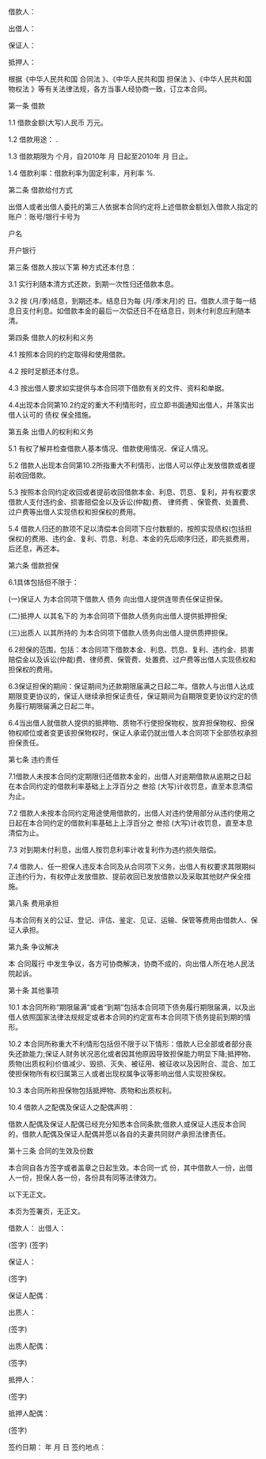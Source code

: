 
 


借款人：


出借人：


保证人：


抵押人：


根据《中华人民共和国
合同法
》、《中华人民共和国
担保法
》、《中华人民共和国
物权法
》等有关法律法规，各方当事人经协商一致，订立本合同。


第一条 借款


1.1 借款金额(大写)人民币 万元。


1.2 借款用途： .


1.3 借款期限为 个月，自2010年 月 日起至2010年 月 日止。


1.4 借款利率：借款利率为固定利率，月利率 %.


第二条 借款给付方式


出借人或者出借人委托的第三人依据本合同约定将上述借款金额划入借款人指定的账户：账号/银行卡号为


户名


开户银行


第三条 借款人按以下第 种方式还本付息：


3.1 实行利随本清方式还款，到期一次性归还借款本息。


3.2 按 (月/季)结息，到期还本。结息日为每 (月/季末月)的 日。借款人须于每一结息日支付利息。如借款本金的最后一次偿还日不在结息日，则未付利息应利随本清。


第四条 借款人的权利和义务


4.1 按照本合同的约定取得和使用借款。


4.2 按时足额还本付息。


4.3 按出借人要求如实提供与本合同项下借款有关的文件、资料和单据。


4.4出现本合同第10.2约定的重大不利情形时，应立即书面通知出借人，并落实出借人认可的
债权
保全措施。


第五条 出借人的权利和义务


5.1 有权了解并检查借款人基本情况、借款使用情况、保证人情况。


5.2 借款人出现本合同第10.2所指重大不利情形，出借人可以停止发放借款或者提前收回借款。


5.3 按照本合同约定收回或者提前收回借款本金、利息、罚息、复利，并有权要求借款人支付违约金、损害赔偿金以及诉讼(仲裁)费、
律师费
、保管费、处置费、过户费等出借人实现债权和担保权的费用。


5.4 借款人归还的款项不足以清偿本合同项下应付数额的，按照实现债权(包括担保权)的费用、违约金、复利、罚息、利息、本金的先后顺序归还，即先抵费用，后还息，再还本。


第六条 借款担保


6.1具体包括但不限于：


(一)保证人 为本合同项下借款人
债务
向出借人提供连带责任保证担保。


(二)抵押人 以其名下的 为本合同项下借款人债务向出借人提供抵押担保;


(三)出质人 以其所持的 为本合同项下借款人债务向出借人提供质押担保。


6.2担保的范围，包括：本合同项下借款本金、利息、罚息、复利、违约金、损害赔偿金以及诉讼(仲裁)费、律师费、保管费、处置费、过户费等出借人实现债权和担保权的费用。


6.3保证担保的期间：保证期间为还款期限届满之日起二年。借款人与出借人达成期限变更协议的，保证人继续承担保证责任，保证期间为自期限变更协议约定的债务履行期限届满之日起二年。


6.4当出借人就借款人提供的抵押物、质物不行使担保物权，放弃担保物权、担保物权顺位或者变更该担保物权时，保证人承诺仍就出借人本合同项下全部债权承担担保责任。


第七条 违约责任


7.1借款人未按本合同约定期限归还借款本金的，出借人对逾期借款从逾期之日起在本合同约定的借款利率基础上上浮百分之 叁拾 (大写)计收罚息，直至本息清偿为止。


7.2 借款人未按本合同约定用途使用借款的，出借人对违约使用部分从违约使用之日起在本合同约定的借款利率基础上上浮百分之 叁拾 (大写)计收罚息，直至本息清偿为止。


7.3 对到期未付利息，出借人按罚息利率计收复利作为违约损失赔偿。


7.4 借款人、任一担保人违反本合同及从合同项下义务，出借人有权要求其限期纠正违约行为，有权停止发放借款、提前收回已发放借款以及采取其他财产保全措施。


第八条 费用承担


与本合同有关的公证、登记、评估、鉴定、见证、运输、保管等费用由借款人、保证人承担。


第九条 争议解决


本
合同履行
中发生争议，各方可协商解决，协商不成的，向出借人所在地人民法院起诉。


第十条 其他事项


10.1 本合同所称“期限届满”或者“到期”包括本合同项下债务履行期限届满，以及出借人依照国家法律法规规定或者本合同的约定宣布本合同项下债务提前到期的情形。


10.2 本合同所称重大不利情形包括但不限于以下情形：借款人已全部或者部分丧失还款能力;保证人财务状况恶化或者因其他原因导致担保能力明显下降;抵押物、质物(出质权利)价值减少、毁损、灭失、被征用、被征收以及因附合、混合、加工使担保物所有权归属第三人或者出现权属争议等影响出借人实现担保权。


10.3 本合同所称担保物包括抵押物、质物和出质权利。


10.4 借款人之配偶及保证人之配偶声明：


借款人配偶及保证人配偶已经充分知悉本合同条款;借款人或保证人违反本合同的，借款人配偶及保证人配偶并愿以各自的夫妻共同财产承担法律责任。


第十三条 合同的生效及份数


本合同自各方签字或者盖章之日起生效。本合同一式 份，其中借款人一份，出借人一份，担保人各一份，各份具有同等法律效力。


以下无正文。


本页为签署页，无正文。


借款人： 出借人：


(签字) (签字)


保证人：


(签字)


保证人配偶：


出质人：


(签字)


出质人配偶：


(签字)


抵押人：


(签字)


抵押人配偶：


(签字)


签约日期： 年 月 日 签约地点：
 


 

 
 
 
 
 
  


  
 

  


  


  
 
 
 
 

